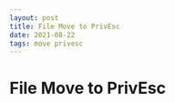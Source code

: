 ```yaml
---
layout: post
title: File Move to PrivEsc
date: 2021-08-22
tags: move privesc
---
```


# File Move to PrivEsc

